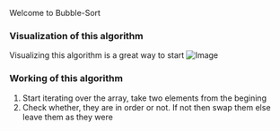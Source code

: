 Welcome to Bubble-Sort

### Visualization of this algorithm

Visualizing this algorithm is a great way to start
![Image](https://he-s3.s3.amazonaws.com/media/uploads/2682167.png)

### Working of this algorithm

1. Start iterating over the array, take two elements from the begining
2. Check whether, they are in order or not. If not then swap them else leave them as they were
